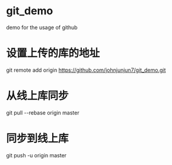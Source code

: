 # git_demo
demo for the usage of github
# 设置上传的库的地址
git remote add origin https://github.com/johnjunjun7/git_demo.git
# 从线上库同步
git pull --rebase origin master
# 同步到线上库
git push -u origin master
